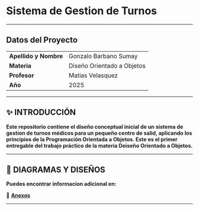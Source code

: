# Sistema de Gestion de Turnos 

---
##  Datos del Proyecto  
|         |      |  
|-------------------|----------------------|  
| **Apellido y Nombre** | Gonzalo Barbano Sumay         |  
| **Materia**        | Diseño Orientado a Objetos |  
| **Profesor**       | Matias Velasquez |  
| **Año**           | 2025                 |  

---

## ✨ INTRODUCCIÓN  
**Este repositorio contiene el diseño conceptual inicial de un sistema de gestion de turnos médicos para un pequeño centro de salid, aplicando los principios de la Programación Orientada a Objetos. Este es el primer entregable del trabajo práctico de la materia Deiseño Orientado a Objetos.**
  
---

## 📁 DIAGRAMAS Y DISEÑOS
   **Puedes encontrar informacion adicional en:**
   
🔗 **[Anexos](anexos.md)**  


---
